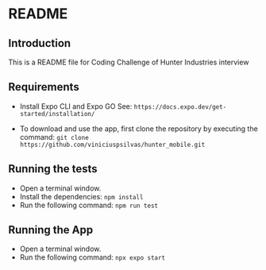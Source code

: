 # README

## Introduction

This is a README file for Coding Challenge of Hunter Industries interview

## Requirements

- Install Expo CLI and Expo GO See: `https://docs.expo.dev/get-started/installation/`

- To download and use the app, first clone the repository by executing the command: `git clone https://github.com/viniciuspsilvas/hunter_mobile.git`

## Running the tests

- Open a terminal window.
- Install the dependencies: `npm install`
- Run the following command: `npm run test`

## Running the App

- Open a terminal window.
- Run the following command: `npx expo start`
